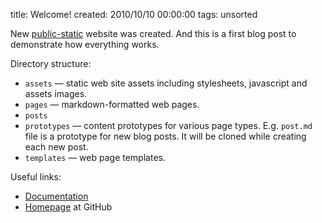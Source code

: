 title: Welcome!
created: 2010/10/10 00:00:00
tags: unsorted

New [public-static](http://publicstatic.org) website was created. And this is a first blog post to demonstrate how everything works.

Directory structure:

* `assets` — static web site assets including stylesheets, javascript and assets images.
* `pages` — markdown-formatted web pages.
* `posts`
* `prototypes` — content prototypes for various page types. E.g. `post.md` file is a prototype for new blog posts. It will be cloned while creating each new post.
* `templates` — web page templates.

Useful links:

* [Documentation](https://github.com/dreikanter/public-static/blob/master/README.md)
* [Homepage](http://github.com/dreikanter/public-static) at GitHub
